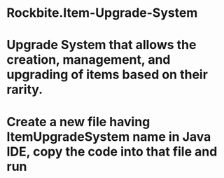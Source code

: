 # Rockbite.Item-Upgrade-System
# Upgrade System that allows the creation, management, and upgrading of items based on their rarity.
# Create a new file having ItemUpgradeSystem name in Java IDE, copy the code into that file and run 
